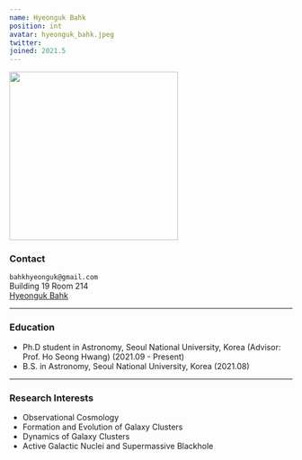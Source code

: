 ```yaml
---
name: Hyeonguk Bahk
position: int
avatar: hyeonguk_bahk.jpeg
twitter:
joined: 2021.5
---
```


<img width="300" src="{{site.baseurl}}/images/people/{{page.avatar}}" data-action="zoom">

### Contact

<i class="fa fa-envelope-o"></i>  `bahkhyeonguk@gmail.com`<br>
<i class="fa fa-building"></i> Building 19 Room 214 <br> 
<a href="https://hbahk.github.io"><i class="fa fa-home" aria-hidden="true"></i> Hyeonguk Bahk </a><br>

<hr>

### Education

* Ph.D student in Astronomy, Seoul National University, Korea (Advisor: Prof. Ho Seong Hwang) (2021.09 - Present)
* B.S. in Astronomy, Seoul National University, Korea (2021.08)

<hr>

### Research Interests

* Observational Cosmology
* Formation and Evolution of Galaxy Clusters
* Dynamics of Galaxy Clusters
* Active Galactic Nuclei and Supermassive Blackhole
